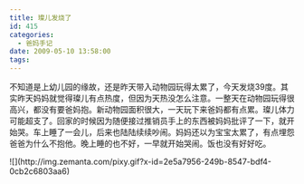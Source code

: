 ```yaml
---
title: 璨儿发烧了
id: 415
categories:
  - 爸妈手记
date: 2009-05-10 13:58:00
tags:
---
```


不知道是上幼儿园的缘故，还是昨天带入动物园玩得太累了，今天发烧39度。其实昨天妈妈就觉得璨儿有点热度，但因为天热没怎么注意。一整天在动物园玩得很高兴，都没有要爸妈抱。新动物园面积很大，一天玩下来爸妈都有点累。璨儿体力可能超支了。回家的时候因为随便接过推销员手上的东西被妈妈批评了一下，就开始哭。车上睡了一会儿，后来也陆陆续续吵闹。妈妈还以为宝宝太累了，有点埋怨爸爸为什么不抱他。晚上睡的也不好，一早就开始哭闹。饭也没有好好吃。

<div class="zemanta-pixie">![](http://img.zemanta.com/pixy.gif?x-id=2e5a7956-249b-8547-bdf4-0cb2c6803aa6)</div>